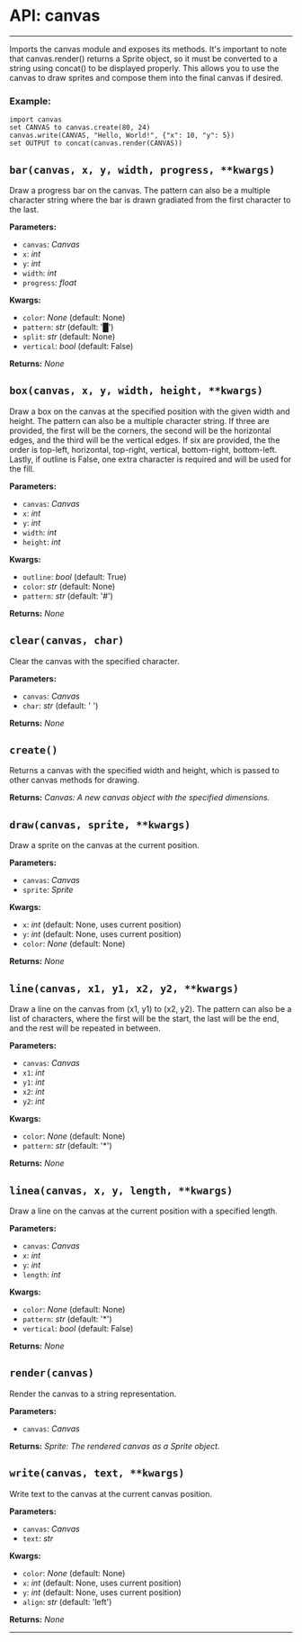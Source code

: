 # API: canvas
---

Imports the canvas module and exposes its methods.  It's important to note that canvas.render() returns
a Sprite object, so it must be converted to a string using concat() to be displayed properly.  This allows
you to use the canvas to draw sprites and compose them into the final canvas if desired.

### Example:
```
import canvas
set CANVAS to canvas.create(80, 24)
canvas.write(CANVAS, "Hello, World!", {"x": 10, "y": 5})
set OUTPUT to concat(canvas.render(CANVAS))
```

## `bar(canvas, x, y, width, progress, **kwargs)`
Draw a progress bar on the canvas.  The pattern can also be a multiple character string where the bar
is drawn gradiated from the first character to the last.

**Parameters:**
- `canvas`: *Canvas*
- `x`: *int*
- `y`: *int*
- `width`: *int*
- `progress`: *float*

**Kwargs:**
- `color`: *None* (default: None)
- `pattern`: *str* (default: '█')
- `split`: *str* (default: None)
- `vertical`: *bool* (default: False)

**Returns:** _None_
## `box(canvas, x, y, width, height, **kwargs)`
Draw a box on the canvas at the specified position with the given width and height.  The pattern can
also be a multiple character string.  If three are provided, the first will be the corners, the second
will be the horizontal edges, and the third will be the vertical edges.  If six are provided, the the
order is top-left, horizontal, top-right, vertical, bottom-right, bottom-left.  Lastly, if outline is False,
one extra character is required and will be used for the fill.

**Parameters:**
- `canvas`: *Canvas*
- `x`: *int*
- `y`: *int*
- `width`: *int*
- `height`: *int*

**Kwargs:**
- `outline`: *bool* (default: True)
- `color`: *str* (default: None)
- `pattern`: *str* (default: '#')

**Returns:** _None_
## `clear(canvas, char)`
Clear the canvas with the specified character.

**Parameters:**
- `canvas`: *Canvas*
- `char`: *str* (default: ' ')

**Returns:** _None_
## `create()`
Returns a canvas with the specified width and height, which is passed to other canvas methods for drawing.

**Returns:** *Canvas: A new canvas object with the specified dimensions.*

## `draw(canvas, sprite, **kwargs)`
Draw a sprite on the canvas at the current position.

**Parameters:**
- `canvas`: *Canvas*
- `sprite`: *Sprite*

**Kwargs:**
- `x`: *int* (default: None, uses current position)
- `y`: *int* (default: None, uses current position)
- `color`: *None* (default: None)

**Returns:** _None_
## `line(canvas, x1, y1, x2, y2, **kwargs)`
Draw a line on the canvas from (x1, y1) to (x2, y2).  The pattern can also be a list of characters,
where the first will be the start, the last will be the end, and the rest will be repeated in between.

**Parameters:**
- `canvas`: *Canvas*
- `x1`: *int*
- `y1`: *int*
- `x2`: *int*
- `y2`: *int*

**Kwargs:**
- `color`: *None* (default: None)
- `pattern`: *str* (default: '*')

**Returns:** _None_
## `linea(canvas, x, y, length, **kwargs)`
Draw a line on the canvas at the current position with a specified length.

**Parameters:**
- `canvas`: *Canvas*
- `x`: *int*
- `y`: *int*
- `length`: *int*

**Kwargs:**
- `color`: *None* (default: None)
- `pattern`: *str* (default: '*')
- `vertical`: *bool* (default: False)

**Returns:** _None_
## `render(canvas)`
Render the canvas to a string representation.

**Parameters:**
- `canvas`: *Canvas*

**Returns:** *Sprite: The rendered canvas as a Sprite object.*

## `write(canvas, text, **kwargs)`
Write text to the canvas at the current canvas position.

**Parameters:**
- `canvas`: *Canvas*
- `text`: *str*

**Kwargs:**
- `color`: *None* (default: None)
- `x`: *int* (default: None, uses current position)
- `y`: *int* (default: None, uses current position)
- `align`: *str* (default: 'left')

**Returns:** _None_

---
